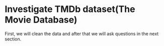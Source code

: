 # Investigate TMDb dataset(The Movie Database)


First, we will clean the data and after that we will ask questions in the next section. 
